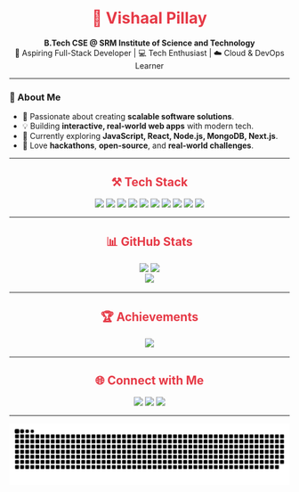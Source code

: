 <!-- Profile Header -->
<div align="center">
  <h1 style="color:#e63946;">💫 Vishaal Pillay</h1>
  <p>
    <strong>B.Tech CSE @ SRM Institute of Science and Technology</strong><br/>
    🚀 Aspiring Full-Stack Developer | 💻 Tech Enthusiast | ☁️ Cloud & DevOps Learner
  </p>
</div>

---

<!-- About Me -->
### 🚀 About Me  
- 🎯 Passionate about creating **scalable software solutions**.  
- 💡 Building **interactive, real-world web apps** with modern tech.  
- 🌱 Currently exploring **JavaScript, React, Node.js, MongoDB, Next.js**.  
- 💬 Love **hackathons**, **open-source**, and **real-world challenges**.  

---

<!-- Tech Stack -->
<h2 align="center" style="color:#e63946;">⚒️ Tech Stack</h2>

<p align="center">
  <img src="https://img.shields.io/badge/JavaScript-%23F7DF1E.svg?style=for-the-badge&logo=javascript&logoColor=black"/>
  <img src="https://img.shields.io/badge/React-%2361DAFB.svg?style=for-the-badge&logo=react&logoColor=black"/>
  <img src="https://img.shields.io/badge/Node.js-%236DA55F.svg?style=for-the-badge&logo=node.js&logoColor=white"/>
  <img src="https://img.shields.io/badge/MongoDB-%234ea94b.svg?style=for-the-badge&logo=mongodb&logoColor=white"/>
  <img src="https://img.shields.io/badge/Next.js-black?style=for-the-badge&logo=next.js&logoColor=white"/>
  <img src="https://img.shields.io/badge/MySQL-%234479A1.svg?style=for-the-badge&logo=mysql&logoColor=white"/>
  <img src="https://img.shields.io/badge/Python-%233670A0.svg?style=for-the-badge&logo=python&logoColor=ffdd54"/>
  <img src="https://img.shields.io/badge/C-%2300599C.svg?style=for-the-badge&logo=c&logoColor=white"/>
  <img src="https://img.shields.io/badge/C++-%2300599C.svg?style=for-the-badge&logo=c%2B%2B&logoColor=white"/>
  <img src="https://img.shields.io/badge/Java-%23ED8B00.svg?style=for-the-badge&logo=openjdk&logoColor=white"/>
</p>

---

<!-- GitHub Stats -->
<h2 align="center" style="color:#e63946;">📊 GitHub Stats</h2>

<div align="center">
  <img src="https://github-readme-stats.vercel.app/api?username=VishaalPillay&theme=radical&hide_border=true&count_private=true&show_icons=true" height="180"/>
  <img src="https://streak-stats.demolab.com?user=VishaalPillay&theme=radical&hide_border=true" height="180"/>
</div>

<div align="center">
  <img src="https://github-readme-stats.vercel.app/api/top-langs/?username=VishaalPillay&theme=radical&hide_border=true&layout=compact" height="150"/>
</div>

---

<!-- GitHub Trophies -->
<h2 align="center" style="color:#e63946;">🏆 Achievements</h2>

<p align="center">
  <img src="https://github-profile-trophy.vercel.app/?username=VishaalPillay&theme=radical&no-frame=true&margin-w=8" />
</p>

---

<!-- Social Links -->
<h2 align="center" style="color:#e63946;">🌐 Connect with Me</h2>

<p align="center">
  <a href="https://www.instagram.com/vishaal.pillay/"><img src="https://img.shields.io/badge/Instagram-%23e63946.svg?style=for-the-badge&logo=instagram&logoColor=white" /></a>
  <a href="https://www.linkedin.com/in/vishaal-pillay-a63527348/"><img src="https://img.shields.io/badge/LinkedIn-%230077B5.svg?style=for-the-badge&logo=linkedin&logoColor=white" /></a>
  <a href="mailto:vishaalpillay18@gmail.com"><img src="https://img.shields.io/badge/Gmail-%23D14836.svg?style=for-the-badge&logo=gmail&logoColor=white" /></a>
</p>

---

<!-- Snake Animation -->
<p align="center">
  <img src="https://raw.githubusercontent.com/VishaalPillay/VishaalPillay/output/github-snake-dark.svg" alt="snake animation"/>
</p>
